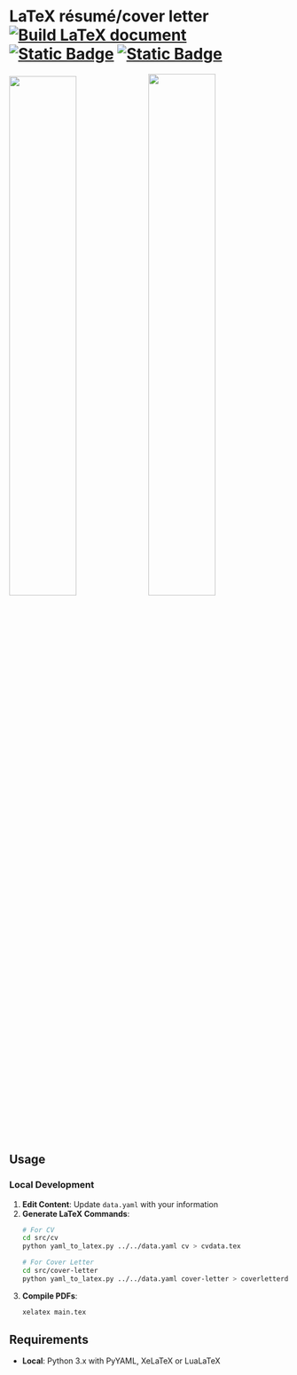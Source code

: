 # LaTeX résumé/cover letter [![Build LaTeX document](https://github.com/a0a7/cv/actions/workflows/build.yml/badge.svg)](https://github.com/a0a7/cv/actions/workflows/build.yml) [![Static Badge](https://img.shields.io/badge/cv%20link-%23121?logo=github&link=https%3A%2F%2Fa0a7.github.io%2Fcv%2Fcv.pdf)](https://a0a7.github.io/cv/cv.pdf) [![Static Badge](https://img.shields.io/badge/cover%20letter%20link-%23121?logo=github&link=https%3A%2F%2Fa0a7.github.io%2Fcv%2Fcv.pdf)](https://a0a7.github.io/cv/cover-letter.pdf)


<img src="https://github.com/user-attachments/assets/87851762-c551-457f-a739-e0a60051c854" width="49%"/> <img src="https://github.com/user-attachments/assets/aa4ce13e-ebf7-45c3-8318-5424fd9b3771" width="49.1%"/>

## Usage

### Local Development

1. **Edit Content**: Update `data.yaml` with your information
2. **Generate LaTeX Commands**:
   ```bash
   # For CV
   cd src/cv
   python yaml_to_latex.py ../../data.yaml cv > cvdata.tex
   
   # For Cover Letter
   cd src/cover-letter
   python yaml_to_latex.py ../../data.yaml cover-letter > coverletterdata.tex
   ```
3. **Compile PDFs**:
   ```bash
   xelatex main.tex
   ```

## Requirements

- **Local**: Python 3.x with PyYAML, XeLaTeX or LuaLaTeX

